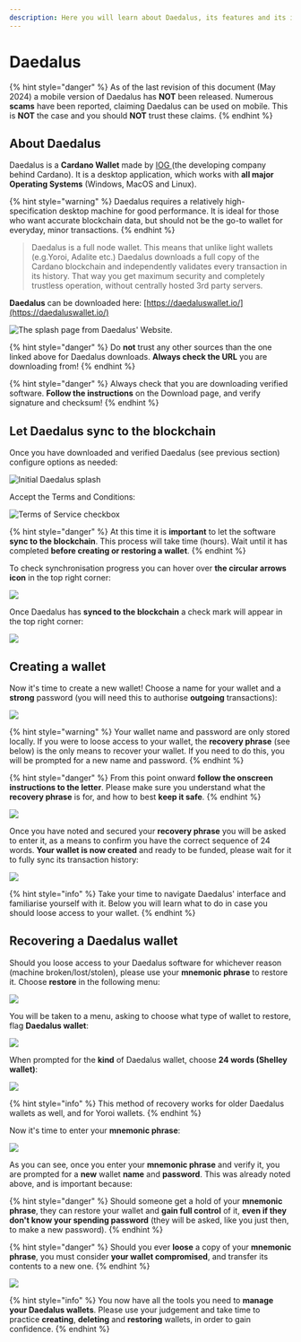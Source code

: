 ```yaml
---
description: Here you will learn about Daedalus, its features and its interface.
---
```


# Daedalus

{% hint style="danger" %}
As of the last revision of this document (May 2024) a mobile version of Daedalus has **NOT** been released. Numerous **scams** have been reported, claiming Daedalus can be used on mobile. This is **NOT** the case and you should **NOT** trust these claims. &#x20;
{% endhint %}

## About Daedalus

Daedalus is a **Cardano Wallet** made by [IOG ](https://iohk.io/)(the developing company behind Cardano). It is a desktop application, which works with **all major Operating Systems** (Windows, MacOS and Linux).&#x20;

{% hint style="warning" %}
Daedalus requires a relatively high-specification desktop machine for good performance. It is ideal for those who want accurate blockchain data, but should not be the go-to wallet for everyday, minor transactions.
{% endhint %}

> Daedalus is a full node wallet. This means that unlike light wallets (e.g.Yoroi, Adalite etc.) Daedalus downloads a full copy of the Cardano blockchain and independently validates every transaction in its history. That way you get maximum security and completely trustless operation, without centrally hosted 3rd party servers.

**Daedalus** can be downloaded here: [https://daedaluswallet.io/](https://daedaluswallet.io/)

![The splash page from Daedalus' Website.](../.gitbook/assets/daedalus\_splash.PNG)

{% hint style="danger" %}
Do **not** trust any other sources than the one linked above for Daedalus downloads. **Always check the URL** you are downloading from!
{% endhint %}

{% hint style="danger" %}
Always check that you are downloading verified software. **Follow the instructions** on the Download page, and verify signature and checksum!
{% endhint %}

## Let Daedalus sync to the blockchain

Once you have downloaded and verified Daedalus (see previous section) configure options as needed:

![Initial Daedalus splash](../.gitbook/assets/Daedalus\_options\_init.png)

Accept the Terms and Conditions:

![Terms of Service checkbox](../.gitbook/assets/Daedalus\_TandC\_accept.png)

{% hint style="danger" %}
At this time it is **important** to let the software **sync to the blockchain**. This process will take time (hours). Wait until it has completed **before creating or restoring a wallet**.
{% endhint %}

To check synchronisation progress you can hover over **the circular arrows icon** in the top right corner:

![](../.gitbook/assets/Daedalus\_let\_sync.png)

Once Daedalus has **synced to the blockchain** a check mark will appear in the top right corner:

![](../.gitbook/assets/daedalus\_sync\_done.png)

## Creating a wallet

Now it's time to create a new wallet! Choose a name for your wallet and a **strong** password (you will need this to authorise **outgoing** transactions):&#x20;

![](../.gitbook/assets/daedalus\_create\_wallet.png)

{% hint style="warning" %}
Your wallet name and password are only stored locally. If you were to loose access to your wallet, the **recovery phrase** (see below) is the only means to recover your wallet. If you need to do this, you will be prompted for a new name and password. &#x20;
{% endhint %}

{% hint style="danger" %}
From this point onward **follow the onscreen instructions to the letter**. Please make sure you understand what the **recovery phrase** is for, and how to best **keep it safe**.
{% endhint %}

![](../.gitbook/assets/daedalus\_rec\_phrase\_disc.png)

Once you have noted and secured your **recovery phrase** you will be asked to enter it, as a means to confirm you have the correct sequence of 24 words. **Your wallet is now created** and ready to be funded, please wait for it to fully sync its transaction history:

![](../.gitbook/assets/daedalus\_wallet\_sync.png)

{% hint style="info" %}
Take your time to navigate Daedalus' interface and familiarise yourself with it. Below you will learn what to do in case you should loose access to your wallet.&#x20;
{% endhint %}

## Recovering a Daedalus wallet

Should you loose access to your Daedalus software for whichever reason (machine broken/lost/stolen), please use your **mnemonic phrase** to restore it. Choose **restore** in the following menu:

![](../.gitbook/assets/daedalus\_restore.PNG)

You will be taken to a menu, asking to choose what type of wallet to restore, flag **Daedalus wallet**:

![](../.gitbook/assets/daedalus\_restore\_type.PNG)

When prompted for the **kind** of Daedalus wallet, choose **24 words (Shelley wallet)**:

![](../.gitbook/assets/daedalus\_restore\_type\_2.PNG)

{% hint style="info" %}
This method of recovery works for older Daedalus wallets as well, and for Yoroi wallets. &#x20;
{% endhint %}

Now it's time to enter your **mnemonic phrase**:

![](../.gitbook/assets/daedalus\_restore\_phrase.PNG)

As you can see, once you enter your **mnemonic phrase** and verify it, you are prompted for a **new** wallet **name** and **password**. This was already noted above, and is important because:

{% hint style="danger" %}
Should someone get a hold of your **mnemonic phrase**, they can restore your wallet and **gain full control** of it, **even if they don't know your spending password** (they will be asked, like you just then, to make a new password).
{% endhint %}

{% hint style="danger" %}
Should you ever **loose** a copy of your **mnemonic phrase**, you must consider **your wallet compromised**, and transfer its contents to a new one.
{% endhint %}

![](../.gitbook/assets/daedalus\_restore\_config.PNG)

{% hint style="info" %}
You now have all the tools you need to **manage your Daedalus wallets**. Please use your judgement and take time to practice **creating**, **deleting** and **restoring** wallets, in order to gain confidence.
{% endhint %}
